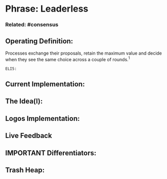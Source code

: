 # Phrase: Leaderless

### Related: #consensus

## Operating Definition: 
Processes exchange their proposals, retain the maximum value and decide when they see the same choice across a couple of rounds.<sup>1</sup>

	ELI5:

## Current Implementation:

## The Idea(l):

## Logos Implementation: 

## Live Feedback

## IMPORTANT Differentiators:

## Trash Heap: